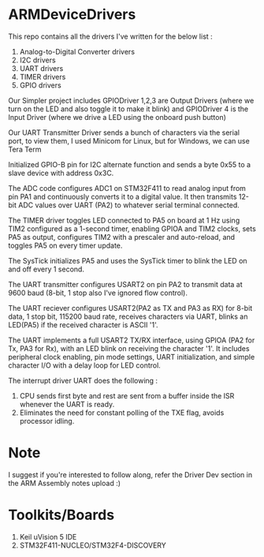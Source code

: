 # ARMDeviceDrivers


This repo contains all the drivers I've written for the below list :

1) Analog-to-Digital Converter drivers
2) I2C drivers 
3) UART drivers 
4) TIMER drivers
6) GPIO drivers


Our Simpler project includes GPIODriver 1,2,3 are Output Drivers (where we turn on the LED and also toggle it to make it blink) and GPIODriver 4 is the Input Driver (where we drive a LED using the onboard push button)

Our UART Transmitter Driver sends a bunch of characters via the serial port, to view them, I used Minicom for Linux, but for Windows, we can use Tera Term

Initialized GPIO-B pin for I2C alternate function and sends a byte 0x55 to a slave device with address 0x3C.

The ADC code configures ADC1 on STM32F411 to read analog input from pin PA1 and continuously converts it to a digital value. It then transmits 12-bit ADC values over UART (PA2) to whatever serial terminal connected.

The TIMER driver toggles LED connected to PA5 on board at 1 Hz using TIM2 configured as a 1-second timer, enabling GPIOA and TIM2 clocks, sets PA5 as output, configures TIM2 with a prescaler and auto-reload, and toggles PA5 on every timer update.

The SysTick initializes PA5 and uses the SysTick timer to blink the LED on and off every 1 second.

The UART transmitter configures USART2 on pin PA2 to transmit data at 9600 baud (8-bit, 1 stop also I've ignored flow control).

The UART reciever configures USART2(PA2 as TX and PA3 as RX) for 8-bit data, 1 stop bit, 115200 baud rate, receives characters via UART,  blinks an LED(PA5) if the received character is ASCII '1'.

The UART implements a full USART2 TX/RX interface, using GPIOA (PA2 for Tx, PA3 for Rx), with an LED blink on receiving the character '1'. It includes peripheral clock enabling, pin mode settings, UART initialization, and simple character I/O with a delay loop for LED control.

The interrupt driver UART does the following : 

  1) CPU sends first byte and rest are sent from a buffer inside the ISR whenever the UART is ready.
  2) Eliminates the need for constant polling of the TXE flag, avoids processor idling.

# Note

I suggest if you're interested to follow along, refer the Driver Dev section in the ARM Assembly notes upload :)


# Toolkits/Boards 

1) Keil uVision 5 IDE
2) STM32F411-NUCLEO/STM32F4-DISCOVERY

